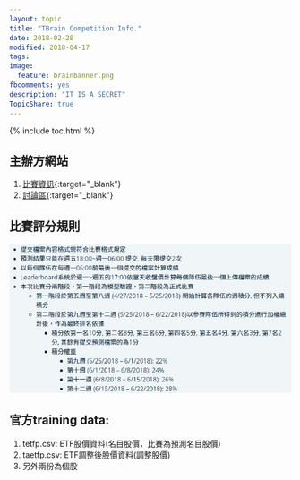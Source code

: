```yaml
---
layout: topic
title: "TBrain Competition Info."
date: 2018-02-28
modified: 2018-04-17
tags:
image:
  feature: brainbanner.png
fbcomments: yes
description: "IT IS A SECRET"
TopicShare: true
---
```


{% include toc.html %}

## 主辦方網站

1. [比賽資訊](https://tbrain.trendmicro.com.tw/Competitions/Details/2){:target="_blank"}<br>
2. [討論區](https://tbrain.trendmicro.com.tw/Discussion/Forum_3){:target="_blank"}


## 比賽評分規則

<img src="../../../images/T/rules.jpg">

## 官方training data:

1. tetfp.csv: ETF股價資料(名目股價，比賽為預測名目股價)
2. taetfp.csv: ETF調整後股價資料(調整股價)
3. 另外兩份為個股
